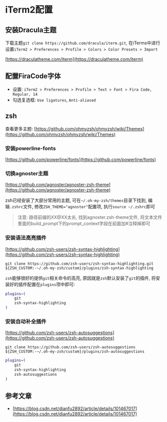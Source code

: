 # iTerm2配置

## 安装Dracula主题

下载主题`git clone https://github.com/dracula/iterm.git`, 在iTerms中进行设置`iTerm2 > Preferences > Profile > Colors > Color Presets > Import`

[https://draculatheme.com/iterm](https://draculatheme.com/iterm)

## 配置FiraCode字体

- 设置: `iTerm2 > Preferences > Profile > Text > Font > Fira Code, Regular, 14`
- 勾选复选框: `Use ligatures`, `Anti-aliased`

## zsh

查看更多主题: [https://github.com/ohmyzsh/ohmyzsh/wiki/Themes](https://github.com/ohmyzsh/ohmyzsh/wiki/Themes)

### 安装powerline-fonts

[https://github.com/powerline/fonts](https://github.com/powerline/fonts)

### 切换agnoster主题

[https://github.com/agnoster/agnoster-zsh-theme](https://github.com/agnoster/agnoster-zsh-theme)

zsh已经安装了大部分常用的主题, 可在`~/.oh-my-zsh/themes`目录下找到, 编辑`.zshrc`文件, 修改`ZSH_THEME="agnoster"`配置项, 执行`source ~/.zshrc`即可

> 注意: 路径前缀的XX@XX太长, 找到agnoster.zsh-theme文件, 将文本文件里面的build_prompt下的prompt_context字段在前面加#注释掉即可

### 安装语法高亮插件

[https://github.com/zsh-users/zsh-syntax-highlighting](https://github.com/zsh-users/zsh-syntax-highlighting)

`git clone https://github.com/zsh-users/zsh-syntax-highlighting.git ${ZSH_CUSTOM:-~/.oh-my-zsh/custom}/plugins/zsh-syntax-highlighting`

`zsh`能够很好的提供`git`相关命令的高亮, 原因就是`zsh`默认安装了`git`的插件, 将安装好的插件配置在`plugins`项中即可: 

```zsh
plugins=(
    git
    zsh-syntax-highlighting
)
```

### 安装自动补全插件

[https://github.com/zsh-users/zsh-autosuggestions](https://github.com/zsh-users/zsh-autosuggestions)

`git clone https://github.com/zsh-users/zsh-autosuggestions ${ZSH_CUSTOM:-~/.oh-my-zsh/custom}/plugins/zsh-autosuggestions`

```zsh
plugins=(
    git
    zsh-syntax-highlighting
    zsh-autosuggestions
)
```

## 参考文章

- [https://blog.csdn.net/dianfu2892/article/details/101467017](https://blog.csdn.net/dianfu2892/article/details/101467017)